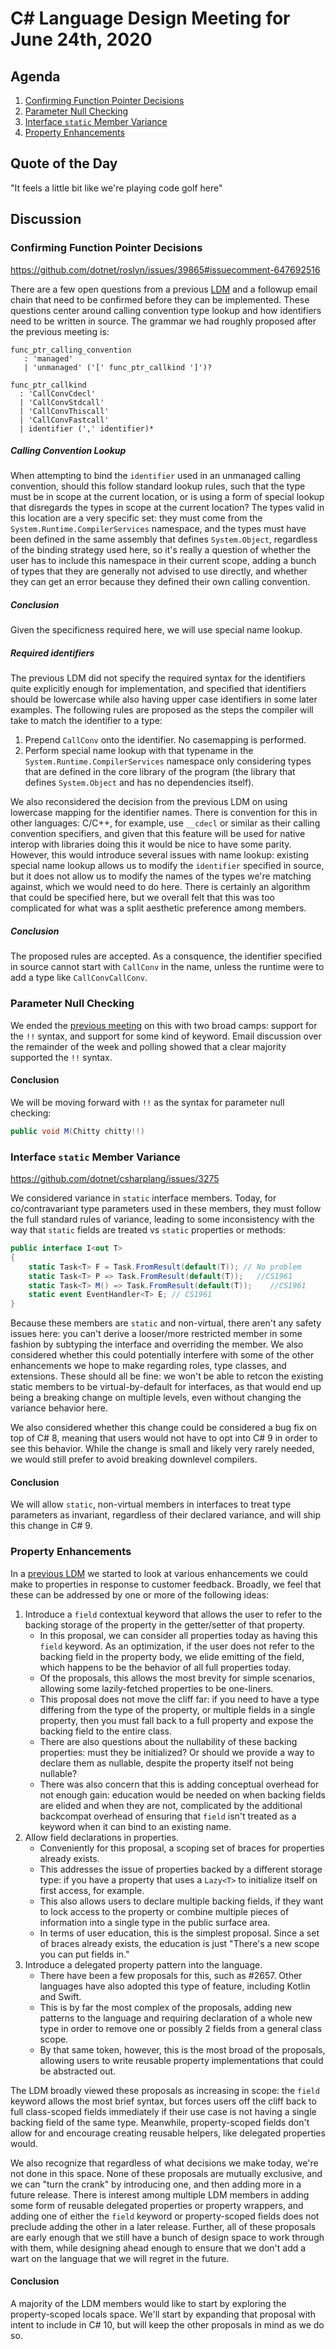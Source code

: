 # C# Language Design Meeting for June 24th, 2020

## Agenda

1. [Confirming Function Pointer Decisions](#Confirming-Function-Pointer-Decisions)
1. [Parameter Null Checking](#Parameter-Null-Checking)
1. [Interface `static` Member Variance](#Interface-`static`-Member-Variance)
1. [Property Enhancements](#Property-Enhancements)

## Quote of the Day

"It feels a little bit like we're playing code golf here"

## Discussion

### Confirming Function Pointer Decisions

https://github.com/dotnet/roslyn/issues/39865#issuecomment-647692516

There are a few open questions from a previous [LDM](LDM-2020-04-01.md) and a followup email chain
that need to be confirmed before they can be implemented. These questions center around calling
convention type lookup and how identifiers need to be written in source. The grammar we had roughly
proposed after the previous meeting is:

```antlr
func_ptr_calling_convention
   : 'managed'
   | 'unmanaged' ('[' func_ptr_callkind ']')?

func_ptr_callkind
  : 'CallConvCdecl'
  | 'CallConvStdcall'
  | 'CallConvThiscall'
  | 'CallConvFastcall'
  | identifier (',' identifier)*
```

##### Calling Convention Lookup

When attempting to bind the `identifier` used in an unmanaged calling convention, should this follow
standard lookup rules, such that the type must be in scope at the current location, or is using a
form of special lookup that disregards the types in scope at the current location? The types valid
in this location are a very specific set: they must come from the `System.Runtime.CompilerServices`
namespace, and the types must have been defined in the same assembly that defines `System.Object`,
regardless of the binding strategy used here, so it's really a question of whether the user has to
include this namespace in their current scope, adding a bunch of types that they are generally not
advised to use directly, and whether they can get an error because they defined their own calling
convention.

##### Conclusion

Given the specificness required here, we will use special name lookup.

##### Required identifiers

The previous LDM did not specify the required syntax for the identifiers quite explicitly enough for
implementation, and specified that identifiers should be lowercase while also having upper case
identifiers in some later examples. The following rules are proposed as the steps the compiler will
take to match the identifier to a type:

1. Prepend `CallConv` onto the identifier. No casemapping is performed.
2. Perform special name lookup with that typename in the `System.Runtime.CompilerServices` namespace
only considering types that are defined in the core library of the program (the library that defines
`System.Object` and has no dependencies itself).

We also reconsidered the decision from the previous LDM on using lowercase mapping for the identifier
names. There is convention for this in other languages: C/C++, for example, use `__cdecl` or similar
as their calling convention specifiers, and given that this feature will be used for native interop
with libraries doing this it would be nice to have some parity. However, this would introduce several
issues with name lookup: existing special name lookup allows us to modify the `identifier` specified
in source, but it does not allow us to modify the names of the types we're matching against, which
we would need to do here. There is certainly an algorithm that could be specified here, but we overall
felt that this was too complicated for what was a split aesthetic preference among members.

##### Conclusion

The proposed rules are accepted. As a consquence, the identifier specified in source cannot start
with `CallConv` in the name, unless the runtime were to add a type like `CallConvCallConv`.

### Parameter Null Checking

We ended the [previous meeting](LDM-2020-06-17.md) on this with two broad camps: support for the `!!`
syntax, and support for some kind of keyword. Email discussion over the remainder of the week and
polling showed that a clear majority supported the `!!` syntax.

#### Conclusion

We will be moving forward with `!!` as the syntax for parameter null checking:

```cs
public void M(Chitty chitty!!)
```

### Interface `static` Member Variance

https://github.com/dotnet/csharplang/issues/3275

We considered variance in `static` interface members. Today, for co/contravariant type parameters
used in these members, they must follow the full standard rules of variance, leading to some
inconsistency with the way that `static` fields are treated vs `static` properties or methods:

```cs
public interface I<out T>
{
    static Task<T> F = Task.FromResult(default(T)); // No problem
    static Task<T> P => Task.FromResult(default(T));   //CS1961
    static Task<T> M() => Task.FromResult(default(T));    //CS1961
    static event EventHandler<T> E; // CS1961
}
```

Because these members are `static` and non-virtual, there aren't any safety issues here: you can't
derive a looser/more restricted member in some fashion by subtyping the interface and overriding
the member. We also considered whether this could potentially interfere with some of the other
enhancements we hope to make regarding roles, type classes, and extensions. These should all be
fine: we won't be able to retcon the existing static members to be virtual-by-default for interfaces,
as that would end up being a breaking change on multiple levels, even without changing the variance
behavior here.

We also considered whether this change could be considered a bug fix on top of C# 8, meaning that
users would not have to opt into C# 9 in order to see this behavior. While the change is small and
likely very rarely needed, we would still prefer to avoid breaking downlevel compilers.

#### Conclusion

We will allow `static`, non-virtual members in interfaces to treat type parameters as invariant,
regardless of their declared variance, and will ship this change in C# 9.

### Property Enhancements

In a [previous LDM](#LDM-2020-04-01.md) we started to look at various enhancements we could make
to properties in response to customer feedback. Broadly, we feel that these can be addressed by
one or more of the following ideas:

1. Introduce a `field` contextual keyword that allows the user to refer to the backing storage of
the property in the getter/setter of that property.
    * In this proposal, we can consider all properties today as having this `field` keyword. As
    an optimization, if the user does not refer to the backing field in the property body, we
    elide emitting of the field, which happens to be the behavior of all full properties today.
    * Of the proposals, this allows the most brevity for simple scenarios, allowing some lazily-fetched
    properties to be one-liners.
    * This proposal does not move the cliff far: if you need to have a type differing from the
    type of the property, or multiple fields in a single property, then you must fall back to a full
    property and expose the backing field to the entire class.
    * There are also questions about the nullability of these backing properties: must they be
    initialized? Or should we provide a way to declare them as nullable, despite the property
    itself not being nullable?
    * There was also concern that this is adding conceptual overhead for not enough gain: education
    would be needed on when backing fields are elided and when they are not, complicated by the
    additional backcompat overhead of ensuring that `field` isn't treated as a keyword when it
    can bind to an existing name.
2. Allow field declarations in properties.
    * Conveniently for this proposal, a scoping set of braces for properties already exists.
    * This addresses the issue of properties backed by a different storage type: if you have a
    property that uses a `Lazy<T>` to initialize itself on first access, for example.
    * This also allows users to declare multiple backing fields, if they want to lock access
    to the property or combine multiple pieces of information into a single type in the public
    surface area.
    * In terms of user education, this is the simplest proposal. Since a set of braces already
    exists, the education is just "There's a new scope you can put fields in."
3. Introduce a delegated property pattern into the language.
    * There have been a few proposals for this, such as #2657. Other languages have also adopted
    this type of feature, including Kotlin and Swift.
    * This is by far the most complex of the proposals, adding new patterns to the language and
    requiring declaration of a whole new type in order to remove one or possibly 2 fields from
    a general class scope.
    * By that same token, however, this is the most broad of the proposals, allowing users to
    write reusable property implementations that could be abstracted out.

The LDM broadly viewed these proposals as increasing in scope: the `field` keyword allows the most
brief syntax, but forces users off the cliff back to full class-scoped fields immediately if their
use case is not having a single backing field of the same type. Meanwhile, property-scoped fields
don't allow for and encourage creating reusable helpers, like delegated properties would.

We also recognize that regardless of what decisions we make today, we're not done in this space.
None of these proposals are mutually exclusive, and we can "turn the crank" by introducing one, and
then adding more in a future release. There is interest among multiple LDM members in adding some
form of reusable delegated properties or property wrappers, and adding one of either the `field`
keyword or property-scoped fields does not preclude adding the other in a later release. Further,
all of these proposals are early enough that we still have a bunch of design space to work through
with them, while designing ahead enough to ensure that we don't add a wart on the language that we
will regret in the future.

#### Conclusion

A majority of the LDM members would like to start by exploring the property-scoped locals space.
We'll start by expanding that proposal with intent to include in C# 10, but will keep the other
proposals in mind as we do so.
